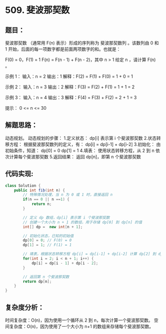 # 509. 斐波那契数

## 题目：
斐波那契数 （通常用 F(n) 表示）形成的序列称为 斐波那契数列 。该数列由 0 和 1 开始，后面的每一项数字都是前面两项数字的和。也就是：

F(0) = 0，F(1) = 1
F(n) = F(n - 1) + F(n - 2)，其中 n > 1
给定 n ，请计算 F(n) 。

示例 1：
输入：n = 2
输出：1
解释：F(2) = F(1) + F(0) = 1 + 0 = 1

示例 2：
输入：n = 3
输出：2
解释：F(3) = F(2) + F(1) = 1 + 1 = 2

示例 3：
输入：n = 4
输出：3
解释：F(4) = F(3) + F(2) = 2 + 1 = 3

提示：
0 <= n <= 30



## 解题思路：
动态规划。
动态规划的步骤：
1.定义状态：
dp[i] 表示第 i 个斐波那契数
2.状态转移方程：
根据斐波那契数列的定义，有：
dp[i] = dp[i-1] + dp[i-2]
3.初始化：
由初始条件，知道：
dp[0] = 0
dp[1] = 1
4.填表：
使用状态转移方程，从 2 到 n 依次计算每个斐波那契数
5.返回结果：
返回 dp[n]，即第 n 个斐波那契数



## 代码实现:
```java
class Solution {
    public int fib(int n) {
        // 特殊情况处理，当 n 为 0 或 1 时，直接返回 n
        if(n == 0 || n ==1) {
            return n;
        }

        // 定义 dp 数组，dp[i] 表示第 i 个斐波那契数
        // 创建一个大小为 n + 1 的数组，用于存储 dp[0] 到 dp[n] 的值
        int[] dp =  new int[n + 1];

        // 初始化状态，已知的初始值
        dp[0] = 0; // F(0) = 0
        dp[1] = 1; // F(1) = 1

        // 填表，根据状态转移方程 dp[i] = dp[i-1] + dp[i-2] 计算 dp[2] 到 dp[n]
        for(int i = 2; i < n + 1; i++) {
            dp[i] = dp[i - 1] + dp[i - 2];
        }

        // 返回第 n 个斐波那契数
        return dp[n];
    }
}
```



## 复杂度分析：
时间复杂度：O(n)，因为使用一个循环从 2 到 n，每次计算一个斐波那契数。
空间复杂度：O(n)，因为使用了一个大小为 n+1 的数组来存储每个斐波那契数。

